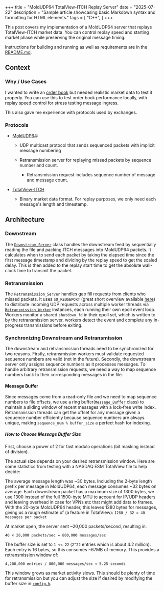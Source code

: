 +++
title = "MoldUDP64 TotalView-ITCH Replay Server"
date = "2025-07-22"
description = "Sample article showcasing basic Markdown syntax and formatting for HTML elements."
tags = [
    "C++",
]
+++


This post covers my implementation of a MoldUDP64 server that replays TotalView-ITCH market data. You can control replay speed and starting market phase while preserving the original message timing. 

Instructions for building and running as well as requirements are in the [README.md](https://github.com/jamisonrobey/itch_mold_replay/blob/main/README.md).

## Context

### Why / Use Cases

I wanted to write an [order book](https://en.wikipedia.org/wiki/Order_book) but needed realistic market data to test it properly. You can use this to test order book performance locally, with replay speed control for stress testing message ingress.

This also gave me experience with protocols used by exchanges.

### Protocols

- [MoldUDP64](https://www.nasdaqtrader.com/content/technicalsupport/specifications/dataproducts/moldudp64.pdf):
    - UDP multicast protocol that sends sequenced packets with implicit message numbering  

    - Retransmission server for replaying missed packets by sequence number and count.
        -   Retransmission request includes sequence number of message and message count.

- [TotalView-ITCH](https://www.nasdaqtrader.com/content/technicalsupport/specifications/dataproducts/NQTVITCHSpecification.pdf)
    - Binary market data format. For replay purposes, we only need each message's length and timestamp.


## Architecture

### Downstream

The [`Downstream_Server`](https://github.com/jamisonrobey/itch-mold-replay/blob/main/src/server/downstream_server.h) class handles the downstream feed by sequentially reading the file and packing ITCH messages into MoldUDP64 packets. It calculates when to send each packet by taking the elapsed time since the first message timestamp and dividing by the replay speed to get the scaled delay. This is then added to the replay start time to get the absolute wall-clock time to transmit the packet.



### Retransmission 

The [`Retransmission_Server`](https://github.com/jamisonrobey/itch-mold-replay/blob/main/src/server/retransmission_server.h) handles gap fill requests from clients who missed packets. It uses `SO_REUSEPORT` (great short overview available [here](https://lwn.net/Articles/542629/)) to distribute incoming UDP requests across multiple worker threads via [`Retransmission_Worker`](https://github.com/jamisonrobey/itch-mold-replay/blob/main/src/server/retransmission_worker.h) instances, each running their own epoll event loop. Workers monitor a shared `shutdown_fd` in their epoll set, which is written to by the retransmission server, workers detect the event and complete any in-progress transmissions before exiting.

### Synchronizing Downstream and Retransmission  

The downstream and retransmission threads need to be synchronized for two reasons. Firstly, retransmission workers must validate requested sequence numbers are valid (not in the future). Secondly, the downstream server only assigns sequence numbers as it processes messages. To handle arbitrary retransmission requests, we need a way to map sequence numbers back to their corresponding messages in the file.

#### Message Buffer

Since messages come from a read-only file and we need to map sequence numbers to file offsets, we use a ring buffer([`Message_Buffer`](https://github.com/jamisonrobey/itch-mold-replay/blob/main/src/server/message_buffer.h) class) to maintain a sliding window of recent messages with a lock-free write index. 
Retransmission threads can get the offset for any message given a sequence number efficiently because sequence numbers are always unique, making `sequence_num % buffer_size`
a perfect hash for indexing.


##### How to Choose Message Buffer Size

First, choose a power of 2 for fast modulo operations (bit masking instead of division).

The actual size depends on your desired retransmission window. Here are some statistics from testing with a NASDAQ ESM TotalView file to help decide:

The average message length was ~30 bytes. Including the 2-byte length prefix per message in MoldUDP64, each message consumes ~32 bytes on average. Each downstream packet has a maximum size of 1300 bytes, we use 1300 instead of the full 1500-byte MTU to account for IP/UDP headers and leaving overhead in case for VPNs etc that might add data to frames. With the 20-byte MoldUDP64 header, this leaves 1280 bytes for messages, giving us a rough estimate of (a feature in TotalView):
```1280 / 32 = 40 messages per packet```

At market open, the server sent ~20,000 packets/second, resulting in:

`40 × 20,000 packets/sec = 800,000 messages/sec`

The buffer size is set to `1 << 22` (`2^22` entries which is about 4.2 million). Each entry is 16 bytes, so this consumes ~67MB of memory. This provides a retransmission window of:

`4,200,000 entries / 800,000 messages/sec ≈ 5.25 seconds`

This window grows as market activity slows. This should be plenty of time for retransmission but you can adjust the size if desired by modifying the buffer size in [`config.h`](https://github.com/jamisonrobey/itch-mold-replay/blob/main/src/constants/config.h).